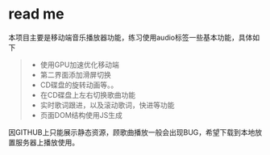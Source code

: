 # read me


本项目主要是移动端音乐播放器功能，练习使用audio标签一些基本功能，具体如下
> * 使用GPU加速优化移动端
> * 第二界面添加滑屏切换
> * CD碟盘的旋转动画等。。
> * 在CD碟盘上左右切换歌曲功能
> * 实时歌词跟进，以及滚动歌词，快进等功能
> * 页面DOM结构使用JS生成

因GITHUB上只能展示静态资源，顾歌曲播放一般会出现BUG，希望下载到本地放置服务器上播放使用。

